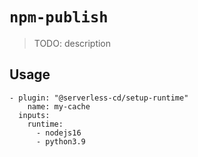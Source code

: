 # `npm-publish`

> TODO: description

## Usage


```
- plugin: "@serverless-cd/setup-runtime"
	name: my-cache
  inputs:
  	runtime:
      - nodejs16
      - python3.9
```
